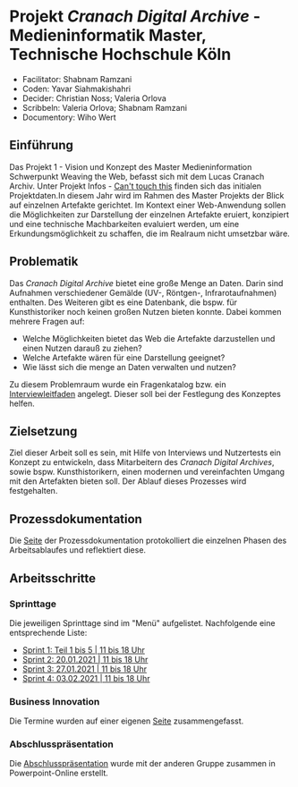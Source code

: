 # Projekt _Cranach Digital Archive_ - Medieninformatik Master, Technische Hochschule Köln
- Facilitator: Shabnam Ramzani
- Coden: Yavar Siahmakishahri
- Decider: Christian Noss; Valeria Orlova
- Scribbeln: Valeria Orlova; Shabnam Ramzani
- Documentory: Wiho Wert

## Einführung

Das Projekt 1 - Vision und Konzept des Master Medieninformation Schwerpunkt Weaving the Web, befasst sich mit dem Lucas Cranach Archiv. Unter Projekt Infos - [Can't touch this](https://th-koeln.github.io/mi-master-wtw/projektthemen/2020-ws-project-1/index/) finden sich das initialen Projektdaten.In diesem Jahr wird im Rahmen des Master Projekts der Blick auf einzelnen Artefakte gerichtet. Im Kontext einer Web-Anwendung sollen die Möglichkeiten zur Darstellung der einzelnen Artefakte eruiert, konzipiert und eine technische Machbarkeiten evaluiert werden, um eine Erkundungsmöglichkeit zu schaffen, die im Realraum nicht umsetzbar wäre.

## Problematik
Das _Cranach Digital Archive_ bietet eine große Menge an Daten. Darin sind Aufnahmen verschiedener Gemälde (UV-, Röntgen-, Infrarotaufnahmen) enthalten. Des Weiteren gibt es eine Datenbank, die bspw. für Kunsthistoriker noch keinen großen Nutzen bieten konnte. Dabei kommen mehrere Fragen auf:

- Welche Möglichkeiten bietet das Web die Artefakte darzustellen und einen Nutzen darauß zu ziehen?
- Welche Artefakte wären für eine Darstellung geeignet?
- Wie lässt sich die menge an Daten verwalten und nutzen?

Zu diesem Problemraum wurde ein Fragenkatalog bzw. ein [Interviewleitfaden](https://github.com/wihowe/Projekt-1-Vision-und-Konzeption/wiki/Interviewleitfaden) angelegt. Dieser soll bei der Festlegung des Konzeptes helfen.

## Zielsetzung
Ziel dieser Arbeit soll es sein, mit Hilfe von Interviews und Nutzertests ein Konzept zu entwickeln, dass Mitarbeitern des _Cranach Digital Archives_, sowie bspw. Kunsthistorikern, einen modernen und vereinfachten Umgang mit den Artefakten bieten soll. Der Ablauf dieses Prozesses wird festgehalten.

## Prozessdokumentation
Die [Seite](https://github.com/wihowe/Projekt-1-Vision-und-Konzeption/wiki/Prozessdokumentation) der Prozessdokumentation protokolliert die einzelnen Phasen des Arbeitsablaufes und reflektiert diese.

## Arbeitsschritte

### Sprinttage
Die jeweiligen Sprinttage sind im "Menü" aufgelistet. Nachfolgende eine entsprechende Liste:

* [Sprint 1: Teil 1 bis 5 | 11 bis 18 Uhr](https://github.com/wihowe/Projekt-1-Vision-und-Konzeption/wiki/Sprint-Tag-1:-Teil-1-bis-5-%7C-11-bis-18-Uhr)
* [Sprint 2: 20.01.2021 | 11 bis 18 Uhr](https://github.com/wihowe/Projekt-1-Vision-und-Konzeption/wiki/Sprint-Tag-2:-20.01.2021-%7C-11-bis-18-Uhr)
* [Sprint 3: 27.01.2021 | 11 bis 18 Uhr](https://github.com/wihowe/Projekt-1-Vision-und-Konzeption/wiki/Sprint-Tag-3:-27.01.2021-%7C-11-bis-18-Uhr)
* [Sprint 4: 03.02.2021 | 11 bis 18 Uhr](https://github.com/wihowe/Projekt-1-Vision-und-Konzeption/wiki/Sprint-Tag-4:-03.02.2021-%7C-11-bis-18-Uhr)

### Business Innovation
Die Termine wurden auf einer eigenen [Seite](https://github.com/wihowe/Projekt-1-Vision-und-Konzeption/wiki/Business-Innovation-(Zusammenfassung)) zusammengefasst.

### Abschlusspräsentation
Die [Abschlusspräsentation](https://onedrive.live.com/view.aspx?resid=C19B125CF2B9C9D7!1482&ithint=file%2cpptx&authkey=!AG2XKbDTkzABFEQ) wurde mit der anderen Gruppe zusammen in Powerpoint-Online erstellt.
